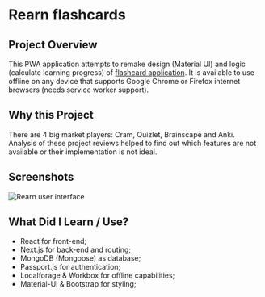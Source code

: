 # Rearn flashcards

## Project Overview
This PWA application attempts to remake design (Material UI) and logic (calculate learning progress) of [flashcard application](https://en.wikipedia.org/wiki/List_of_flashcard_software). It is available to use offline on any device that supports Google Chrome or Firefox internet browsers (needs service worker support). 

## Why this Project
There are 4 big market players: Cram, Quizlet, Brainscape and Anki. Analysis of these project reviews helped to find out which features are not available or their implementation is not ideal.

## Screenshots
![Rearn user interface](https://image.ibb.co/b9ZXzJ/rearn.jpg "Rearn user interface")

## What Did I Learn / Use?
- React for front-end;
- Next.js for back-end and routing;
- MongoDB (Mongoose) as database;
- Passport.js for authentication;
- Localforage & Workbox for offline capabilities;
- Material-UI & Bootstrap for styling;
